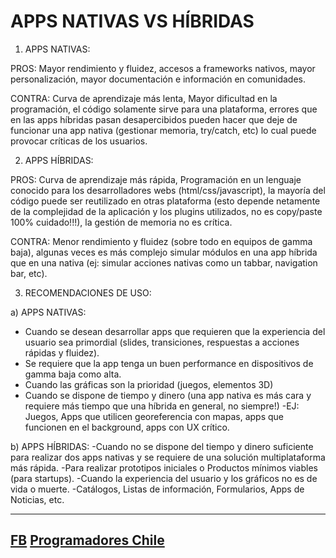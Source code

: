 APPS NATIVAS VS HÍBRIDAS
========================

1) APPS NATIVAS:

PROS: Mayor rendimiento y fluidez, accesos a frameworks nativos, mayor personalización, mayor documentación e información en comunidades.

CONTRA: Curva de aprendizaje más lenta, Mayor dificultad en la programación, el código solamente sirve para una plataforma, errores que en las apps híbridas pasan desapercibidos pueden hacer que deje de funcionar una app nativa (gestionar memoria, try/catch, etc) lo cual puede provocar críticas de los usuarios.

2) APPS HÍBRIDAS:

PROS: Curva de aprendizaje más rápida, Programación en un lenguaje conocido para los desarrolladores webs (html/css/javascript), la mayoría del código puede ser reutilizado en otras plataforma (esto depende netamente de la complejidad de la aplicación y los plugins utilizados, no es copy/paste 100% cuidado!!!), la gestión de memoria no es crítica.

CONTRA: Menor rendimiento y fluidez (sobre todo en equipos de gamma baja), algunas veces es más complejo simular módulos en una app híbrida que en una nativa (ej: simular acciones nativas como un tabbar, navigation bar, etc).

3) RECOMENDACIONES DE USO:

a) APPS NATIVAS:
- Cuando se desean desarrollar apps que requieren que la experiencia del usuario sea primordial (slides, transiciones, respuestas a acciones rápidas y fluidez).
- Se requiere que la app tenga un buen performance en dispositivos de gamma baja como alta.
- Cuando las gráficas son la prioridad (juegos, elementos 3D)
- Cuando se dispone de tiempo y dinero (una app nativa es más cara y requiere más tiempo que una híbrida en general, no siempre!)
-EJ: Juegos, Apps que utilicen georeferencia con mapas, apps que funcionen en el background, apps con UX crítico.

b) APPS HÍBRIDAS:
-Cuando no se dispone del tiempo y dinero suficiente para realizar dos apps nativas y se requiere de una solución multiplataforma más rápida.
-Para realizar prototipos iniciales o Productos mínimos viables (para startups).
-Cuando la experiencia del usuario y los gráficos no es de vida o muerte.
-Catálogos, Listas de información, Formularios, Apps de Noticias, etc.

----------

[FB](https://www.facebook.com/groups/Aplicaciones.Moviles.Chile/)
[Programadores Chile](http://www.programadores.cl)
-